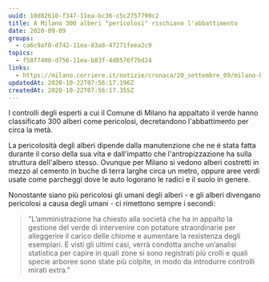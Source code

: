 ```yaml
---
uuid: 10d82610-f347-11ea-bc36-c5c2757799c2
title: A Milano 300 alberi "pericolosi" rischiano l'abbattimento
date: 2020-09-09
groups:
  - ca6c9af0-d742-11ea-83a8-47271feea2c9
topics:
  - f58f7400-d756-11ea-b83f-4d8576f7bd24
links:
  - https://milano.corriere.it/notizie/cronaca/20_settembre_09/milano-battaglia-alberi-pericolanti-300-sorvegliati-speciali-57e870c8-f25c-11ea-86fc-7fbaee355822.shtml
updatedAt: 2020-10-22T07:56:17.196Z
createdAt: 2020-10-22T07:56:17.355Z
---
```

I controlli degli esperti a cui il Comune di Milano ha appaltato il verde hanno classificato 300 alberi come pericolosi, decretandono l'abbattimento per circa la metà.

La pericolosità degli alberi dipende dalla manutenzione che ne é stata fatta durante il corso della sua vita e dall'impatto che l'antropizzazione ha sulla struttura dell'albero stesso.
Ovunque per Milano si vedono alberi costretti in mezzo al cemento in buche di terra larghe circa un metro, oppure aree verdi usate come parcheggi dove le auto logorano le radici e il suolo in genere.

Nonostante siano più pericolosi gli umani degli alberi - e gli alberi divengano pericolosi a causa degli umani - ci rimettono sempre i secondi:

> "L’amministrazione ha chiesto alla società che ha in appalto la gestione del verde di intervenire con potature straordinarie per alleggerire il carico delle chiome e aumentare la resistenza degli esemplari. E visti gli ultimi casi, verrà condotta anche un’analisi statistica per capire in quali zone si sono registrati più crolli e quali specie arboree sono state più colpite, in modo da introdurre controlli mirati extra."